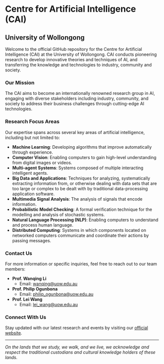 # Centre for Artificial Intelligence (CAI)
## University of Wollongong

Welcome to the official GitHub repository for the Centre for Artificial Intelligence (CAI) at the University of Wollongong. CAI conducts pioneering research to develop innovative theories and techniques of AI, and transferring the knowledge and technologies to industry, community and society.
### Our Mission
The CAI aims to become an internationally renowned research group in AI, engaging with diverse stakeholders including industry, community, and society to address their business challenges through cutting-edge AI technologies.

### Research Focus Areas
Our expertise spans across several key areas of artificial intelligence, including but not limited to:

- **Machine Learning**: Developing algorithms that improve automatically through experience.
- **Computer Vision**: Enabling computers to gain high-level understanding from digital images or videos.
- **Multi-agent Systems**: Systems composed of multiple interacting intelligent agents.
- **Big Data and Applications**: Techniques for analyzing, systematically extracting information from, or otherwise dealing with data sets that are too large or complex to be dealt with by traditional data-processing application software.
- **Multimedia Signal Analysis**: The analysis of signals that encode information.
- **Probabilistic Model Checking**: A formal verification technique for the modelling and analysis of stochastic systems.
- **Natural Language Processing (NLP)**: Enabling computers to understand and process human language.
- **Distributed Computing**: Systems in which components located on networked computers communicate and coordinate their actions by passing messages.

### Contact Us
For more information or specific inquiries, feel free to reach out to our team members:

- **Prof. Wanqing Li**
  - Email: [wanqing@uow.edu.au](mailto:wanqing@uow.edu.au)
- **Prof. Philip Ogunbona**
  - Email: [philip_ogunbona@uow.edu.au](mailto:philip_ogunbona@uow.edu.au)
- **Prof. Lei Wang**
  - Email: [lei_wang@uow.edu.au](mailto:lei_wang@uow.edu.au)

### Connect With Us
Stay updated with our latest research and events by visiting our [official website](https://www.uow.edu.au/engineering-information-sciences/research/centre-for-artificial-intelligence/).

---

*On the lands that we study, we walk, and we live, we acknowledge and respect the traditional custodians and cultural knowledge holders of these lands.*

